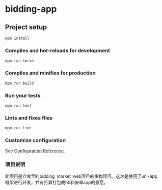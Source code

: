 # bidding-app

## Project setup
```
npm install
```

### Compiles and hot-reloads for development
```
npm run serve
```

### Compiles and minifies for production
```
npm run build
```

### Run your tests
```
npm run test
```

### Lints and fixes files
```
npm run lint
```

### Customize configuration
See [Configuration Reference](https://cli.vuejs.org/config/).

### 项目说明
此项目是仓库里的bidding_market_web项目的重构项目。这次是使用了uni-app框架进行开发，并有打算打包成h5和安卓app的意愿。